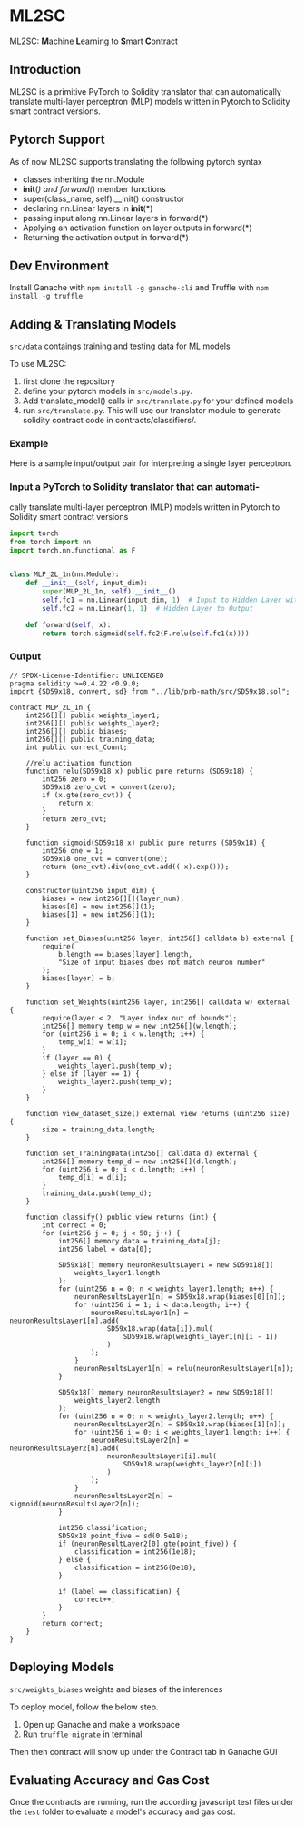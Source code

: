 # ML2SC

ML2SC: **M**achine **L**earning to **S**mart **C**ontract

## Introduction

ML2SC is a primitive PyTorch to Solidity translator that can automatically translate multi-layer perceptron (MLP) models written in Pytorch to Solidity smart contract versions.

## Pytorch Support

As of now ML2SC supports translating the following pytorch syntax

- classes inheriting the nn.Module
- **init**(_) and forward(_) member functions
- super(class_name, self).\_\_init() constructor
- declaring nn.Linear layers in **init**(\*)
- passing input along nn.Linear layers in forward(\*)
- Applying an activation function on layer outputs in forward(\*)
- Returning the activation output in forward(\*)

## Dev Environment

Install Ganache with `npm install -g ganache-cli` and Truffle with `npm install -g truffle`



## Adding & Translating Models

```src/data``` contaings training and testing data for ML models

To use ML2SC:

1. first clone the repository
2. define your pytorch models in `src/models.py`.
3. Add translate_model() calls in `src/translate.py` for your defined models
4. run `src/translate.py`. This will use our translator module to generate solidity contract code in contracts/classifiers/.


### Example

Here is a sample input/output pair for interpreting a single layer perceptron.

### Input a PyTorch to Solidity translator that can automati-

cally translate multi-layer perceptron (MLP) models written in
Pytorch to Solidity smart contract versions

```python
import torch
from torch import nn
import torch.nn.functional as F


class MLP_2L_1n(nn.Module):
    def __init__(self, input_dim):
        super(MLP_2L_1n, self).__init__()
        self.fc1 = nn.Linear(input_dim, 1)  # Input to Hidden Layer with 1 neuron
        self.fc2 = nn.Linear(1, 1)  # Hidden Layer to Output

    def forward(self, x):
        return torch.sigmoid(self.fc2(F.relu(self.fc1(x))))
```

### Output

```solidity
// SPDX-License-Identifier: UNLICENSED
pragma solidity >=0.4.22 <0.9.0;
import {SD59x18, convert, sd} from "../lib/prb-math/src/SD59x18.sol";

contract MLP_2L_1n {
    int256[][] public weights_layer1;
    int256[][] public weights_layer2;
    int256[][] public biases;
    int256[][] public training_data;
    int public correct_Count;

    //relu activation function
    function relu(SD59x18 x) public pure returns (SD59x18) {
        int256 zero = 0;
        SD59x18 zero_cvt = convert(zero);
        if (x.gte(zero_cvt)) {
            return x;
        }
        return zero_cvt;
    }

    function sigmoid(SD59x18 x) public pure returns (SD59x18) {
        int256 one = 1;
        SD59x18 one_cvt = convert(one);
        return (one_cvt).div(one_cvt.add((-x).exp()));
    }

    constructor(uint256 input_dim) {
        biases = new int256[][](layer_num);
        biases[0] = new int256[](1);
        biases[1] = new int256[](1);
    }

    function set_Biases(uint256 layer, int256[] calldata b) external {
        require(
            b.length == biases[layer].length,
            "Size of input biases does not match neuron number"
        );
        biases[layer] = b;
    }

    function set_Weights(uint256 layer, int256[] calldata w) external {
        require(layer < 2, "Layer index out of bounds");
        int256[] memory temp_w = new int256[](w.length);
        for (uint256 i = 0; i < w.length; i++) {
            temp_w[i] = w[i];
        }
        if (layer == 0) {
            weights_layer1.push(temp_w);
        } else if (layer == 1) {
            weights_layer2.push(temp_w);
        }
    }

    function view_dataset_size() external view returns (uint256 size) {
        size = training_data.length;
    }

    function set_TrainingData(int256[] calldata d) external {
        int256[] memory temp_d = new int256[](d.length);
        for (uint256 i = 0; i < d.length; i++) {
            temp_d[i] = d[i];
        }
        training_data.push(temp_d);
    }

    function classify() public view returns (int) {
        int correct = 0;
        for (uint256 j = 0; j < 50; j++) {
            int256[] memory data = training_data[j];
            int256 label = data[0];

            SD59x18[] memory neuronResultsLayer1 = new SD59x18[](
                weights_layer1.length
            );
            for (uint256 n = 0; n < weights_layer1.length; n++) {
                neuronResultsLayer1[n] = SD59x18.wrap(biases[0][n]);
                for (uint256 i = 1; i < data.length; i++) {
                    neuronResultsLayer1[n] = neuronResultsLayer1[n].add(
                        SD59x18.wrap(data[i]).mul(
                            SD59x18.wrap(weights_layer1[n][i - 1])
                        )
                    );
                }
                neuronResultsLayer1[n] = relu(neuronResultsLayer1[n]);
            }

            SD59x18[] memory neuronResultsLayer2 = new SD59x18[](
                weights_layer2.length
            );
            for (uint256 n = 0; n < weights_layer2.length; n++) {
                neuronResultsLayer2[n] = SD59x18.wrap(biases[1][n]);
                for (uint256 i = 0; i < weights_layer1.length; i++) {
                    neuronResultsLayer2[n] = neuronResultsLayer2[n].add(
                        neuronResultsLayer1[i].mul(
                            SD59x18.wrap(weights_layer2[n][i])
                        )
                    );
                }
                neuronResultsLayer2[n] = sigmoid(neuronResultsLayer2[n]);
            }

            int256 classification;
            SD59x18 point_five = sd(0.5e18);
            if (neuronResultLayer2[0].gte(point_five)) {
                classification = int256(1e18);
            } else {
                classification = int256(0e18);
            }

            if (label == classification) {
                correct++;
            }
        }
        return correct;
    }
}
```

## Deploying Models

```src/weights_biases``` weights and biases of the inferences 

To deploy model, follow the below step.

1. Open up Ganache and make a workspace
2. Run `truffle migrate` in terminal

Then then contract will show up under the Contract tab in Ganache GUI

## Evaluating Accuracy and Gas Cost

Once the contracts are running, run the according javascript test files under the `test` folder to evaluate a model's accuracy and gas cost. 
